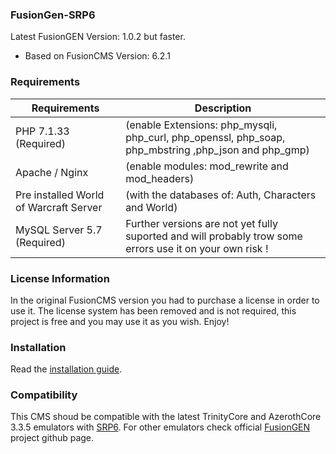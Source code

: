 ### FusionGen-SRP6

Latest FusionGEN Version: 1.0.2 but faster.
- Based on FusionCMS Version: 6.2.1

### Requirements

| Requirements | Description |
| --- | --- |
| PHP 7.1.33 (Required) | (enable Extensions: php_mysqli, php_curl, php_openssl, php_soap, php_mbstring ,php_json and php_gmp) |
| Apache / Nginx | (enable modules: mod_rewrite and mod_headers) |
| Pre installed World of Warcraft Server | (with the databases of: Auth, Characters and World) |
| MySQL Server 5.7 (Required) | Further versions are not yet fully suported and will probably trow some errors use it on your own risk ! |

### License Information

In the original FusionCMS version you had to purchase a license in order to use it. The license system has been removed and is not required, this project is free and you may use it as you wish. Enjoy!

### Installation

Read the [installation guide](INSTALL.md).

### Compatibility
This CMS shoud be compatible with the latest TrinityCore and AzerothCore 3.3.5 emulators with [SRP6](https://en.wikipedia.org/wiki/Secure_Remote_Password_protocol).
For other emulators check official [FusionGEN](https://github.com/FusionGen) project github page.
